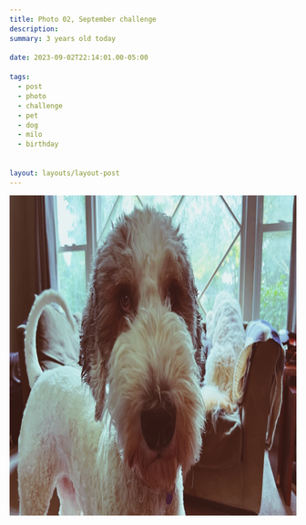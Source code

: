 ```yaml
---
title: Photo 02, September challenge
description:
summary: 3 years old today

date: 2023-09-02T22:14:01.00-05:00

tags:
  - post
  - photo
  - challenge
  - pet
  - dog
  - milo
  - birthday


layout: layouts/layout-post
---
```

<img width="1000" height="562" class="img-border" src="/img/2023-09-02-milo-birthday.jpeg" alt="close up of sheepadoodle face" />

